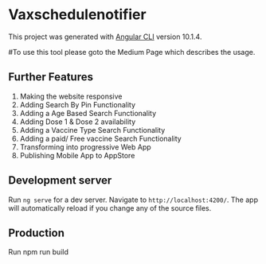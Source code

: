 # Vaxschedulenotifier

This project was generated with [Angular CLI](https://github.com/angular/angular-cli) version 10.1.4.

#To use this tool please goto the Medium Page which describes the usage.

## Further Features

1. Making the website responsive
2. Adding Search By Pin Functionality
3. Adding a Age Based Search Functionality
4. Adding Dose 1 & Dose 2 availability
5. Adding a Vaccine Type Search Functionality
6. Adding a paid/ Free vaccine Search Functionality
7. Transforming into progressive Web App
8. Publishing Mobile App to AppStore

## Development server

Run `ng serve` for a dev server. Navigate to `http://localhost:4200/`. The app will automatically reload if you change any of the source files.

## Production

Run npm run build
